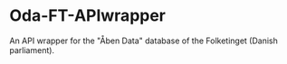 # Oda-FT-APIwrapper
 An API wrapper for the "Åben Data" database of the Folketinget (Danish parliament).
